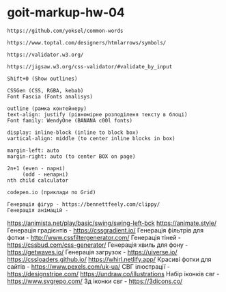 # goit-markup-hw-04

<!-- Слова, часто используемые в CSS-классах -->

    https://github.com/yoksel/common-words

<!-- Tottal (мнемоніки) -->

    https://www.toptal.com/designers/htmlarrows/symbols/

<!-- HTML validator -->

    https://validator.w3.org/

<!-- CSS validator -->

    https://jigsaw.w3.org/css-validator/#validate_by_input

<!-- FIGMA -->

    Shift+0 (Show outlines)

<!-- Figma plugins -->

    CSSGen (CSS, RGBA, kebab)
    Font Fascia (Fonts analisys)

<!--  -->

    outline (рамка контейнеру)
    text-align: justify (рівномірне розподіленя тексту в блоці)
    Font family: WendyOne (BANANA c00l fonts)

    display: inline-block (inline to block box)
    vartical-align: middle (to center inline blocks in box)

    margin-left: auto
    margin-right: auto (to center BOX on page)

    2n+1 (even - парні)
         (odd - непарні)
    nth child calculator

<!-- Interesting webs -->

    codepen.io (приклади по Grid)

    Генерація фігур - https://bennettfeely.com/clippy/
    Генерація анімацій -

https://animista.net/play/basic/swing/swing-left-bck https://animate.style/
Генерація градієнтів - https://cssgradient.io/ Генерація фільтрів для фотки -
http://www.cssfiltergenerator.com/ Генерація тіней -
https://cssbud.com/css-generator/ Генерація хвиль для фону -
https://getwaves.io/ Генерація загрузок - https://uiverse.io/
https://cssloaders.github.io/ https://whirl.netlify.app/ Красиві фотки для
сайтів - https://www.pexels.com/uk-ua/ СВГ ілюстрації -
https://designstripe.com/ https://undraw.co/illustrations Набір іконків свг -
https://www.svgrepo.com/ 3д іконки свг - https://3dicons.co/
